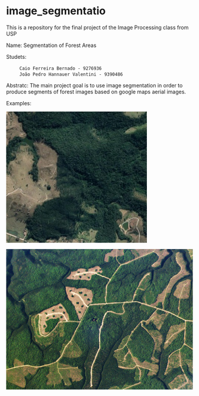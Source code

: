 # image_segmentatio
This is a repository for the final project of the Image Processing class from USP 

Name: Segmentation of Forest Areas

Studets: 

         Caio Ferreira Bernado - 9276936
         João Pedro Hannauer Valentini - 9390486
         
         
Abstratc: The main project goal is to use image segmentation in order to produce segments of forest images based on google maps aerial images.

Examples:

![forest1](https://github.com/Hannauer/forest_image_segmentation/blob/main/WhatsApp%20Image%202021-05-27%20at%208.16.27%20PM.jpeg)


![forest2](https://github.com/Hannauer/forest_image_segmentation/blob/main/montreal-bg.jpg)
